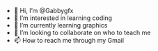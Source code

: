 - 👋 Hi, I’m @Gabbygfx
- 👀 I’m interested in learning coding
- 🌱 I’m currently learning graphics
- 💞️ I’m looking to collaborate on who to teach me
- 📫 How to reach me through my Gmail

<!---
Gabbygfx/Gabbygfx is a ✨ special ✨ repository because its `README.md` (this file) appears on your GitHub profile.
You can click the Preview link to take a look at your changes.
--->
